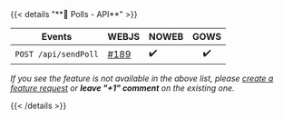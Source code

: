 <div></div>
{{< details "**📶 Polls - API**" >}}

| **Events**           | WEBJS                                                  | NOWEB | GOWS |
|----------------------|--------------------------------------------------------|:------|:----:|
| `POST /api/sendPoll` | [#189](https://github.com/devlikeapro/waha/issues/189) | ✔️    |  ✔️  |

_If you see the feature is not available in the above list, please [create a feature request](https://github.com/devlikeapro/waha/issues/new/choose) or **leave "+1" comment** on the existing one._

{{< /details >}}
